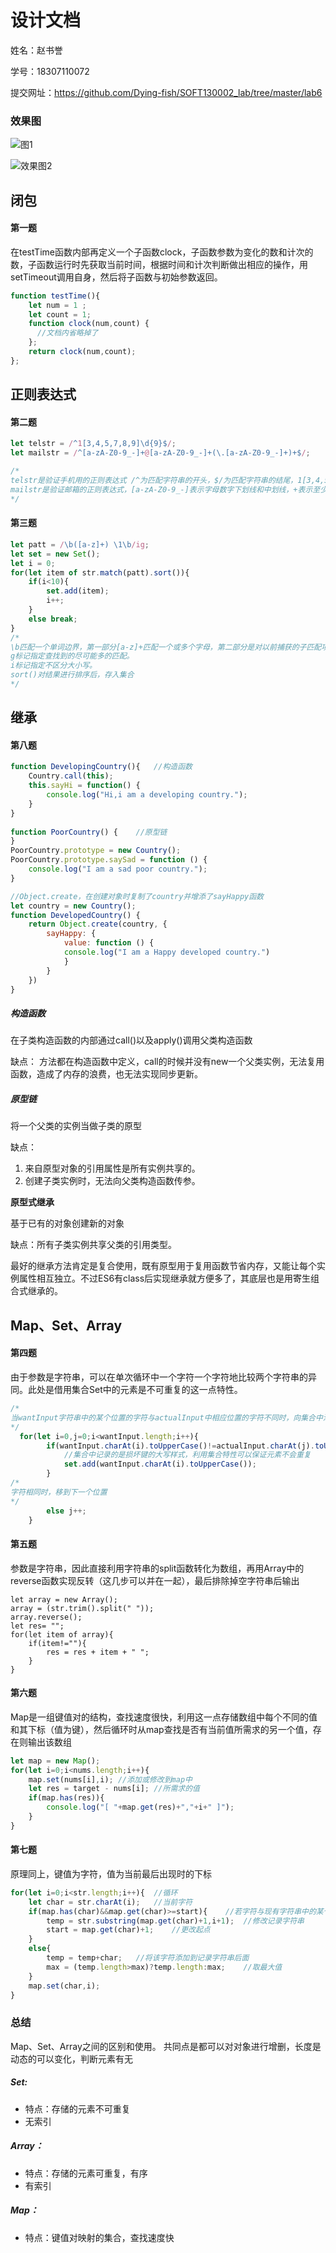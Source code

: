 # 设计文档

姓名：赵书誉

学号：18307110072

提交网址：https://github.com/Dying-fish/SOFT130002_lab/tree/master/lab6



### 效果图

![图1](images/效果图1.png)

![效果图2](images/效果图2.png)



## 闭包

#### 第一题

在testTime函数内部再定义一个子函数clock，子函数参数为变化的数和计次的数，子函数运行时先获取当前时间，根据时间和计次判断做出相应的操作，用setTimeout调用自身，然后将子函数与初始参数返回。

```javascript
function testTime(){
    let num = 1 ;
    let count = 1;
    function clock(num,count) {
      //文档内省略掉了
    };
    return clock(num,count);
};
```



## 正则表达式

#### 第二题

```javascript
let telstr = /^1[3,4,5,7,8,9]\d{9}$/;
let mailstr = /^[a-zA-Z0-9_-]+@[a-zA-Z0-9_-]+(\.[a-zA-Z0-9_-]+)+$/;

/*
telstr是验证手机用的正则表达式 /^为匹配字符串的开头，$/为匹配字符串的结尾，1[3,4,5,7,8,9]\d{9}表示开头第一个字符是1，第二个字符是[3,4,5,7,8,9]中的一个，\d表示匹配数字，{9}表示匹配前面的子表达式9次
mailstr是验证邮箱的正则表达式，[a-zA-Z0-9_-]表示字母数字下划线和中划线，+表示至少匹配一次，这是邮箱的名称部分，然后邮箱一定含有@，后面跟着[N级域名].[三级域名.]二级域名.顶级域名，因此域名第一部分的表达式是[a-z0-9-]+，多级域名用+(\.[a-zA-Z0-9_-]+)+表示。
*/
```

#### 第三题

```javascript
let patt = /\b([a-z]+) \1\b/ig;
let set = new Set();
let i = 0;
for(let item of str.match(patt).sort()){
    if(i<10){
        set.add(item);
        i++;
    }
    else break;
}
/*
\b匹配一个单词边界，第一部分[a-z]+匹配一个或多个字母，第二部分是对以前捕获的子匹配项的引用，\1 指定第一个子匹配项，单词的第二个匹配项正好由括号表达式匹配。
g标记指定查找到的尽可能多的匹配。
i标记指定不区分大小写。
sort()对结果进行排序后，存入集合
*/
```



## 继承

#### 第八题

```javascript
function DevelopingCountry(){	//构造函数
    Country.call(this);
    this.sayHi = function() {
        console.log("Hi,i am a developing country.");
    }
}
	
function PoorCountry() {	//原型链
}
PoorCountry.prototype = new Country();
PoorCountry.prototype.saySad = function () {
    console.log("I am a sad poor country.");
}

//Object.create，在创建对象时复制了country并增添了sayHappy函数
let country = new Country();
function DevelopedCountry() {
	return Object.create(country, {
		sayHappy: {
        	value: function () {
        	console.log("I am a Happy developed country.")
        	}
		}
	})
}
```

##### 构造函数

在子类构造函数的内部通过call()以及apply()调用父类构造函数

缺点： 方法都在构造函数中定义，call的时候并没有new一个父类实例，无法复用函数，造成了内存的浪费，也无法实现同步更新。

##### 原型链

将一个父类的实例当做子类的原型

缺点：

1. 来自原型对象的引用属性是所有实例共享的。
2. 创建子类实例时，无法向父类构造函数传参。

**原型式继承**

基于已有的对象创建新的对象

缺点：所有子类实例共享父类的引用类型。



最好的继承方法肯定是复合使用，既有原型用于复用函数节省内存，又能让每个实例属性相互独立。不过ES6有class后实现继承就方便多了，其底层也是用寄生组合式继承的。



## Map、Set、Array

#### 第四题

由于参数是字符串，可以在单次循环中一个字符一个字符地比较两个字符串的异同。此处是借用集合Set中的元素是不可重复的这一点特性。

```javascript
/*
当wantInput字符串中的某个位置的字符与actualInput中相应位置的字符不同时，向集合中添加该字符
*/
  for(let i=0,j=0;i<wantInput.length;i++){
        if(wantInput.charAt(i).toUpperCase()!=actualInput.charAt(j).toUpperCase()){
            //集合中记录的是损坏键的大写样式，利用集合特性可以保证元素不会重复
            set.add(wantInput.charAt(i).toUpperCase());
        }
/*
字符相同时，移到下一个位置
*/      
        else j++;
    }
```

#### 第五题

参数是字符串，因此直接利用字符串的split函数转化为数组，再用Array中的reverse函数实现反转（这几步可以并在一起），最后排除掉空字符串后输出

```
let array = new Array();
array = (str.trim().split(" "));
array.reverse();
let res= "";
for(let item of array){
    if(item!=""){
        res = res + item + " ";
    }
}
```

#### 第六题

Map是一组键值对的结构，查找速度很快，利用这一点存储数组中每个不同的值和其下标（值为键），然后循环时从map查找是否有当前值所需求的另一个值，存在则输出该数组

```javascript
let map = new Map();
for(let i=0;i<nums.length;i++){
    map.set(nums[i],i);	//添加或修改到map中
    let res = target - nums[i];	//所需求的值
    if(map.has(res)){
        console.log("[ "+map.get(res)+","+i+" ]");
    }
}
```

#### 第七题

原理同上，键值为字符，值为当前最后出现时的下标

```javascript
for(let i=0;i<str.length;i++){	//循环
    let char = str.charAt(i);	//当前字符
    if(map.has(char)&&map.get(char)>=start){	//若字符与现有字符串中的某个字符相同
        temp = str.substring(map.get(char)+1,i+1);	//修改记录字符串
        start = map.get(char)+1;	//更改起点
    }
    else{
        temp = temp+char;	//将该字符添加到记录字符串后面
        max = (temp.length>max)?temp.length:max;	//取最大值
    }
    map.set(char,i);
}
```



### 总结

Map、Set、Array之间的区别和使用。 共同点是都可以对对象进行增删，长度是动态的可以变化，判断元素有无

##### Set:

- 特点：存储的元素不可重复
- 无索引

##### Array：

- 特点：存储的元素可重复，有序
- 有索引

##### Map：

- 特点：键值对映射的集合，查找速度快



